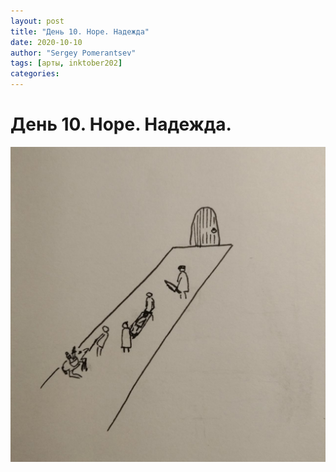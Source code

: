 ```yaml
---
layout: post
title: "День 10. Hope. Надежда"
date: 2020-10-10
author: "Sergey Pomerantsev"
tags: [арты, inktober202]
categories:
---
```


# День 10. Hope. Надежда.

![](assets/images/_inktober20-10.jpg)
